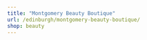 ```yaml
---
title: "Montgomery Beauty Boutique"
url: /edinburgh/montgomery-beauty-boutique/
shop: beauty
---
```


